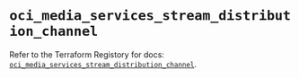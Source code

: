 # `oci_media_services_stream_distribution_channel`

Refer to the Terraform Registory for docs: [`oci_media_services_stream_distribution_channel`](https://registry.terraform.io/providers/oracle/oci/6.18.0/docs/resources/media_services_stream_distribution_channel).
